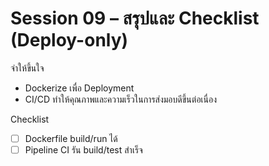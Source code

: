 # Session 09 – สรุปและ Checklist (Deploy-only)

จำให้ขึ้นใจ

- Dockerize เพื่อ Deployment
- CI/CD ทำให้คุณภาพและความเร็วในการส่งมอบดีขึ้นต่อเนื่อง

Checklist

- [ ] Dockerfile build/run ได้
- [ ] Pipeline CI รัน build/test สำเร็จ
